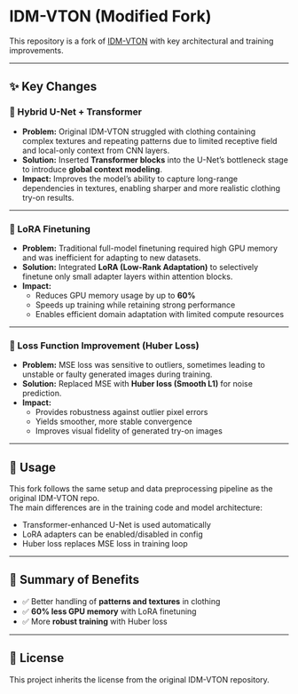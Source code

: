 # IDM-VTON (Modified Fork)

This repository is a fork of [IDM-VTON](https://github.com/example/IDM-VTON) with key architectural and training improvements.

---

## ✨ Key Changes

### 🔹 Hybrid U-Net + Transformer  
- **Problem:** Original IDM-VTON struggled with clothing containing complex textures and repeating patterns due to limited receptive field and local-only context from CNN layers.  
- **Solution:** Inserted **Transformer blocks** into the U-Net’s bottleneck stage to introduce **global context modeling**.  
- **Impact:** Improves the model’s ability to capture long-range dependencies in textures, enabling sharper and more realistic clothing try-on results.  

---

### 🔹 LoRA Finetuning  
- **Problem:** Traditional full-model finetuning required high GPU memory and was inefficient for adapting to new datasets.  
- **Solution:** Integrated **LoRA (Low-Rank Adaptation)** to selectively finetune only small adapter layers within attention blocks.  
- **Impact:**  
  - Reduces GPU memory usage by up to **60%**  
  - Speeds up training while retaining strong performance  
  - Enables efficient domain adaptation with limited compute resources  

---

### 🔹 Loss Function Improvement (Huber Loss)  
- **Problem:** MSE loss was sensitive to outliers, sometimes leading to unstable or faulty generated images during training.  
- **Solution:** Replaced MSE with **Huber loss (Smooth L1)** for noise prediction.  
- **Impact:**  
  - Provides robustness against outlier pixel errors  
  - Yields smoother, more stable convergence  
  - Improves visual fidelity of generated try-on images  

---

## 🚀 Usage

This fork follows the same setup and data preprocessing pipeline as the original IDM-VTON repo.  
The main differences are in the training code and model architecture:  

- Transformer-enhanced U-Net is used automatically  
- LoRA adapters can be enabled/disabled in config  
- Huber loss replaces MSE loss in training loop  

---

## 📌 Summary of Benefits
- ✅ Better handling of **patterns and textures** in clothing  
- ✅ **60% less GPU memory** with LoRA finetuning  
- ✅ More **robust training** with Huber loss  

---

## 📄 License
This project inherits the license from the original IDM-VTON repository.  
